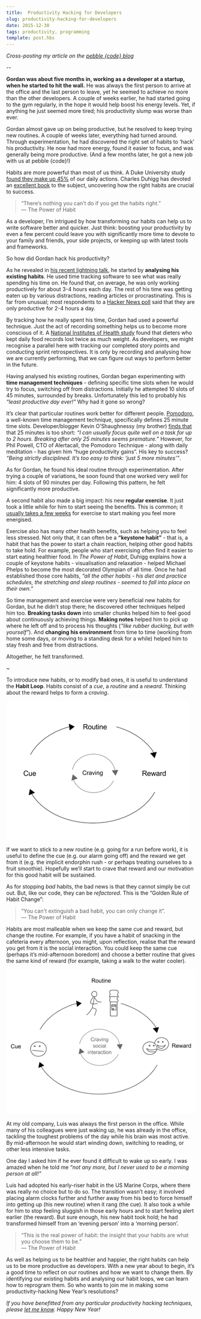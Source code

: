 ```yaml
---
title:  Productivity Hacking for Developers
slug: productivity-hacking-for-developers
date: 2015-12-30
tags: productivity, programming
template: post.hbs
---
```


*Cross-posting my article on the [pebble {code} blog](http://pebblecode.com/blog/productivity-hacking/)*

--

**Gordan was about five months in, working as a developer at a startup, when he started to hit the wall.**
He was always the first person to arrive at the office and the last person to leave, yet he seemed to achieve no more
than the other developers. A couple of weeks earlier, he had started going to the gym regularly, in the hope it would
help boost his energy levels. Yet, if anything he just seemed more tired; his productivity slump was worse than ever.

Gordan almost gave up on being productive, but he resolved to keep trying new routines. A couple of weeks later,
everything had turned around. Through experimentation, he had discovered the right set of habits to ‘hack’ his
productivity. He now had more energy, found it easier to focus, and was generally being more productive. (And a few
months later, he got a new job with us at pebble {code}!)

Habits are more powerful than most of us think. A Duke University study [found they make up 45%](https://dornsife.usc.edu/assets/sites/208/docs/Neal.Wood.Quinn.2006.pdf)
of our daily actions. Charles Duhigg has devoted an [excellent book](http://charlesduhigg.com/the-power-of-habit/) to
the subject, uncovering how the right habits are crucial to success.

> “There’s nothing you can’t do if you get the habits right.”  
> &mdash; The Power of Habit

As a developer, I’m intrigued by how transforming our habits can help us to write software better and quicker. Just
think: boosting your productivity by even a few percent could leave you with significantly more time to devote to your
family and friends, your side projects, or keeping up with latest tools and frameworks.

So how did Gordan hack his productivity?

As he revealed in [his recent lightning talk](https://youtu.be/EsWba2kP6hQ), he started by **analysing his existing
habits**. He used time tracking software to see what was really spending his time on. He found that, on average, he was
only working productively for about 3-4 hours each day. The rest of his time was getting eaten up by various
distractions, reading articles or procrastinating. This is far from unusual; most respondents to a [Hacker News poll](https://news.ycombinator.com/item?id=7657502)
said that they are only productive for 2-4 hours a day.

By tracking how he really spent his time, Gordan had used a powerful technique. Just the act of recording something
helps us to become more conscious of it. A [National Institutes of Health study](http://www.sciencedaily.com/releases/2008/07/080708080738.htm)
found that dieters who kept daily food records lost twice as much weight. As developers, we might recognise a parallel
here with tracking our completed story points and conducting sprint retrospectives. It is only by recording and
analysing how we are currently performing, that we can figure out ways to perform better in the future.

Having analysed his existing routines, Gordan began experimenting with **time management techniques** - defining specific
time slots when he would try to focus, switching off from distractions. Initially he attempted 10 slots of 45 minutes,
surrounded by breaks. Unfortunately this led to probably his *“least productive day ever!”* Why had it gone so wrong?

It’s clear that particular routines work better for different people. [Pomodoro](http://pomodorotechnique.com/), a
well-known time management technique, specifically defines 25 minute time slots. Developer/blogger Kevin O’Shaughnessy
(my brother) [finds that](http://zombiecodekill.com/2015/06/08/why-im-not-yet-sold-on-the-pomodoro-technique/) that 25
minutes is too short: *“I can usually focus quite well on a task for up to 2 hours. Breaking after only 25 minutes seems
premature.”* However, for Phil Powell, CTO of Alertacall, the Pomodoro Technique - along with daily meditation - has
given him “huge productivity gains”. His key to success? *“Being strictly disciplined. It’s too easy to think: ‘just
5 more minutes’”*.

As for Gordan, he found his ideal routine through experimentation. After trying a couple of variations, he soon found
that one worked very well for him: 4 slots of 90 minutes per day. Following this pattern, he felt significantly more
productive.

A second habit also made a big impact: his new **regular exercise**. It just took a little while for him to start seeing
the benefits. This is common; it [usually takes a few weeks](http://www.huffingtonpost.com/robert-pozen/exercise-productivity_b_2005463.html)
for exercise to start making you feel more energised.

Exercise also has many other health benefits, such as helping you to feel less stressed. Not only that, it can often be
a **“keystone habit”** - that is, a habit that has the power to start a chain reaction, helping other good habits to
take hold. For example, people who start exercising often find it easier to start eating healthier food. In *The Power
of Habit*, Duhigg explains how a couple of keystone habits - visualisation and relaxation - helped Michael Phelps to
become the most decorated Olympian of all time. Once he had established those core habits, *“all the other habits -
his diet and practice schedules, the stretching and sleep routines - seemed to fall into place on their own.”*

So time management and exercise were very beneficial new habits for Gordan, but he didn’t stop there; he discovered
other techniques helped him too. **Breaking tasks down** into smaller chunks helped him to feel good about continuously
achieving things. **Making notes** helped him to pick up where he left off and to process his thoughts (*“like rubber
ducking, but with yourself”*). And **changing his environment** from time to time (working from home some days, or
moving to a standing desk for a while) helped him to stay fresh and free from distractions.

Altogether, he felt transformed.

~

To introduce new habits, or to modify bad ones, it is useful to understand the **Habit Loop**. Habits consist of a
*cue*, a *routine* and a *reward*. Thinking about the reward helps to form a *craving*.

![Habit Loop](/images/posts/2015-12-30-productivity-hacking/habit-loop1.png)

If we want to stick to a new routine (e.g. going for a run before work), it is useful to define the cue (e.g. our alarm
going off) and the reward we get from it (e.g. the implicit endorphin rush - or perhaps treating ourselves to a fruit
smoothie). Hopefully we’ll start to crave that reward and our motivation for this good habit will be sustained.

As for stopping *bad* habits, the bad news is that they cannot simply be cut out. But, like our code, they can be
*refactored*. This is the “Golden Rule of Habit Change”:

> “You can't extinguish a bad habit, you can only change it”.  
> &mdash; The Power of Habit

Habits are most malleable when we keep the same cue and reward, but change the routine. For example, if you have a
habit of snacking in the cafeteria every afternoon, you might, upon reflection, realise that the reward you get from it
is the social interaction. You could keep the same cue (perhaps it’s mid-afternoon boredom) and choose a better routine
that gives the same kind of reward (for example, taking a walk to the water cooler).

![Habit Loop 2](/images/posts/2015-12-30-productivity-hacking/habit-loop2.png)

At my old company, Luis was always the first person in the office. While many of his colleagues were just waking up, he
was already in the office, tackling the toughest problems of the day while his brain was most active. By mid-afternoon
he would start winding down, switching to reading, or other less intensive tasks.

One day I asked him if he ever found it difficult to wake up so early. I was amazed when he told me *“not any more, but
I never used to be a morning person at all!”*

Luis had adopted his early-riser habit in the US Marine Corps, where there was really no choice but to do so. The
transition wasn’t easy; it involved placing alarm clocks further and further away from his bed to force himself into
getting up (his new routine) when it rang (the cue). It also took a while for him to stop feeling sluggish in those
early hours and to start feeling alert earlier (the reward). But sure enough, his new habit took hold; he had
transformed himself from an ‘evening person’ into a ‘morning person’.

> “This is the real power of habit: the insight that your habits are what you choose them to be.”  
> &mdash; The Power of Habit

As well as helping us to be healthier and happier, the right habits can help us to be more productive as developers.
With a new year about to begin, it’s a good time to reflect on our routines and how we want to change them. By
identifying our existing habits and analysing our habit loops, we can learn how to reprogram them. So who wants to join
me in making some productivity-hacking New Year’s resolutions?

*If you have benefitted from any particular productivity hacking techniques, please [let me know](https://twitter.com/poshaughnessy).
Happy New Year!*
